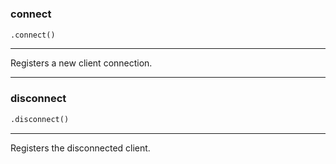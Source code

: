 #


### connect
```python
.connect()
```

---
Registers a new client connection.


----


### disconnect
```python
.disconnect()
```

---
Registers the disconnected client.

